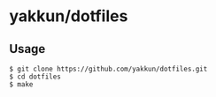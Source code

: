 yakkun/dotfiles
====

## Usage

```console
$ git clone https://github.com/yakkun/dotfiles.git
$ cd dotfiles
$ make
```
